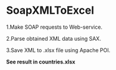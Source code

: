# SoapXMLToExcel
1.Make SOAP requests to Web-service.

2.Parse obtained XML data using SAX.

3.Save XML to .xlsx file using Apache POI.

**See result in countries.xlsx**
